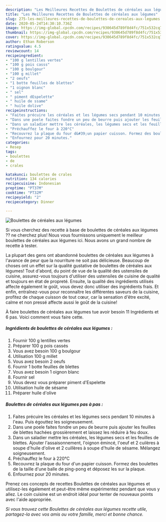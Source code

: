 ```yaml
---
description: "Les Meilleures Recettes de Boulettes de céréales aux légumes"
title: "Les Meilleures Recettes de Boulettes de céréales aux légumes"
slug: 275-les-meilleures-recettes-de-boulettes-de-cereales-aux-legumes
date: 2020-05-24T14:30:10.736Z
image: https://img-global.cpcdn.com/recipes/930645d789f8d4fc/751x532cq70/boulettes-de-cereales-aux-legumes-photo-principale-de-la-recette.jpg
thumbnail: https://img-global.cpcdn.com/recipes/930645d789f8d4fc/751x532cq70/boulettes-de-cereales-aux-legumes-photo-principale-de-la-recette.jpg
cover: https://img-global.cpcdn.com/recipes/930645d789f8d4fc/751x532cq70/boulettes-de-cereales-aux-legumes-photo-principale-de-la-recette.jpg
author: Ethan Roberson
ratingvalue: 4.5
reviewcount: 14
recipeingredient:
- "100 g lentilles vertes"
- "100 g pois casss"
- "100 g boulgour"
- "100 g millet"
- "2 oeufs"
- "1 botte feuilles de blettes"
- "1 oignon blanc"
- " sel"
- " piment dEspelette"
- " huile de ssame"
- " huile dolive"
recipeinstructions:
- "Faites précuire les céréales et les légumes secs pendant 10 minutes à l&#39;eau. Puis égouttez les soigneusement."
- "Dans une poele faites fondre un peu de beurre puis ajouter les feuilles de blettes hachées grossièrement et laissez les réduire à feu doux."
- "Dans un saladier mettre les céréales, les légumes secs et les feuilles de blettes. Ajouter l&#39;assaisonnement, l&#39;oignon émincé, l&#39;oeuf et 2 cuilères à soupe d&#39;huile d&#39;olive et 2 cuillères à soupe d&#39;huile de sésame. Mélangez soigneusement."
- "Préchauffez le four à 220°C"
- "Recouvrez la plaque du four d&#39;un papier cuisson. Formez des boulettes de la taille d&#39;une balle de ping-pong et déposez les sur la plaque."
- "Enfournez pour 20 minutes."
categories:
- Resep
tags:
- boulettes
- de
- crales

katakunci: boulettes de crales 
nutrition: 134 calories
recipecuisine: Indonesian
preptime: "PT37M"
cooktime: "PT32M"
recipeyield: "2"
recipecategory: Dinner

---
```



![Boulettes de céréales aux légumes](https://img-global.cpcdn.com/recipes/930645d789f8d4fc/751x532cq70/boulettes-de-cereales-aux-legumes-photo-principale-de-la-recette.jpg)

Si vous cherchez des recette à base de boulettes de céréales aux légumes ?? ne cherchez plus! Nous vous fournissons uniquement le meilleur boulettes de céréales aux légumes ici. Nous avons un grand nombre de recette à tester.

La plupart des gens ont abandonné boulettes de céréales aux légumes à l'avance de peur que la nourriture ne soit pas délicieuse. Beaucoup de choses ont un effet sur la qualité gustative de boulettes de céréales aux légumes! Tout d'abord, du point de vue de la qualité des ustensiles de cuisine, assurez-vous toujours d'utiliser des ustensiles de cuisine de qualité et toujours en état de propreté. Ensuite, la qualité des ingrédients utilisés affecte également le goût, vous devez donc utiliser des ingrédients frais. Et enfin, entraînez-vous pour reconnaître les différentes saveurs de la cuisine, profitez de chaque cuisson de tout cœur, car la sensation d'être excité, calme et non pressé affecte aussi le goût de la cuisine!

<!--inarticleads1-->

À faire boulettes de céréales aux légumes tue avoir besoin 11 Ingrédients et 6 pas. Voici comment vous faire cette.

##### Ingrédients de boulettes de céréales aux légumes :

1. Fournir 100 g lentilles vertes
1. Préparer 100 g pois cassés
1. Vous avez besoin 100 g boulgour
1. Utilisation 100 g millet
1. Vous avez besoin 2 oeufs
1. Fournir 1 botte feuilles de blettes
1. Vous avez besoin 1 oignon blanc
1. Fournir  sel
1. Vous devez vous préparer  piment d&#39;Espelette
1. Utilisation  huile de sésame
1. Préparer  huile d&#39;olive




<!--inarticleads2-->

##### Boulettes de céréales aux légumes pas à pas :

1. Faites précuire les céréales et les légumes secs pendant 10 minutes à l&#39;eau. Puis égouttez les soigneusement.
1. Dans une poele faites fondre un peu de beurre puis ajouter les feuilles de blettes hachées grossièrement et laissez les réduire à feu doux.
1. Dans un saladier mettre les céréales, les légumes secs et les feuilles de blettes. Ajouter l&#39;assaisonnement, l&#39;oignon émincé, l&#39;oeuf et 2 cuilères à soupe d&#39;huile d&#39;olive et 2 cuillères à soupe d&#39;huile de sésame. Mélangez soigneusement.
1. Préchauffez le four à 220°C
1. Recouvrez la plaque du four d&#39;un papier cuisson. Formez des boulettes de la taille d&#39;une balle de ping-pong et déposez les sur la plaque.
1. Enfournez pour 20 minutes.




<!--inarticleads1-->

<p>
Prenez ces concepts de recettes Boulettes de céréales aux légumes et utilisez-les également et peut-être même expérimentez pendant que vous y allez. Le coin cuisine est un endroit idéal pour tenter de nouveaux points avec l'aide appropriée.
</p>

<p>
<i>Si vous trouvez cette Boulettes de céréales aux légumes recette utile, partagez-la avec vos amis ou votre famille, merci et bonne chance.</i>
</p>
